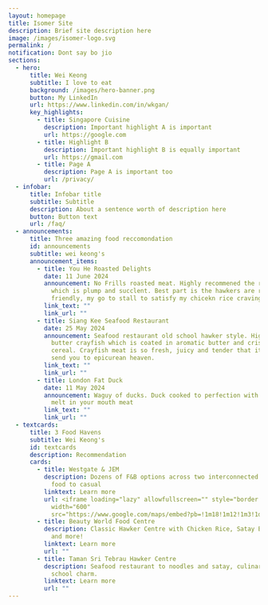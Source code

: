 ```yaml
---
layout: homepage
title: Isomer Site
description: Brief site description here
image: /images/isomer-logo.svg
permalink: /
notification: Dont say bo jio
sections:
  - hero:
      title: Wei Keong
      subtitle: I love to eat
      background: /images/hero-banner.png
      button: My LinkedIn
      url: https://www.linkedin.com/in/wkgan/
      key_highlights:
        - title: Singapore Cuisine
          description: Important highlight A is important
          url: https://google.com
        - title: Highlight B
          description: Important highlight B is equally important
          url: https://gmail.com
        - title: Page A
          description: Page A is important too
          url: /privacy/
  - infobar:
      title: Infobar title
      subtitle: Subtitle
      description: About a sentence worth of description here
      button: Button text
      url: /faq/
  - announcements:
      title: Three amazing food reccomondation
      id: announcements
      subtitle: wei keong's
      announcement_items:
        - title: You He Roasted Delights
          date: 11 June 2024
          announcement: No Frills roasted meat. Highly recommened the roasted chicken rice
            which is plump and succlent. Best part is the hawkers are really
            friendly, my go to stall to satisfy my chicekn rice craving.
          link_text: ""
          link_url: ""
        - title: Siang Kee Seafood Restaurant
          date: 25 May 2024
          announcement: Seafood restaurant old school hawker style. Highly recommend their
            butter crayfish which is coated in aromatic butter and crispy
            cereal. Crayfish meat is so fresh, juicy and tender that it will
            send you to epicurean heaven.
          link_text: ""
          link_url: ""
        - title: London Fat Duck
          date: 11 May 2024
          announcement: Waguy of ducks. Duck cooked to perfection with Crispy skin and
            melt in your mouth meat
          link_text: ""
          link_url: ""
  - textcards:
      title: 3 Food Havens
      subtitle: Wei Keong's
      id: textcards
      description: Recommendation
      cards:
        - title: Westgate & JEM
          description: Dozens of F&B options across two interconnected malls. From fast
            food to casual
          linktext: Learn more
          url: <iframe loading="lazy" allowfullscreen="" style="border:0;" height="450"
            width="600"
            src="https://www.google.com/maps/embed?pb=!1m18!1m12!1m3!1d3988.7391536531036!2d103.74073617496575!3d1.332646998654727!2m3!1f0!2f0!3f0!3m2!1i1024!2i768!4f13.1!3m3!1m2!1s0x31da100f1e276d6f%3A0xebabee6918ce19b8!2sJem!5e0!3m2!1sen!2ssg!4v1718096905464!5m2!1sen!2ssg"></iframe>
        - title: Beauty World Food Centre
          description: Classic Hawker Centre with Chicken Rice, Satay Bee Hoon, Nasi Lemak
            and more!
          linktext: Learn more
          url: ""
        - title: Taman Sri Tebrau Hawker Centre
          description: Seafood restaurant to noodles and satay, culinary heaven with old
            school charm.
          linktext: Learn more
          url: ""
---
```

